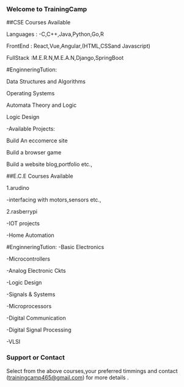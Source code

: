 ### Welcome to TrainingCamp

##CSE Courses Available 

Languages : -C,C++,Java,Python,Go,R

FrontEnd : React,Vue,Angular,(HTML,CSSand Javascript)

FullStack :M.E.R.N,M.E.A.N,Django,SpringBoot

#EnginneringTution: 

Data Structures and Algorithms

Operating Systems

Automata Theory and Logic

Logic Design

-Available Projects:

Build An eccomerce site

Build a browser game

Build a website blog,portfolio etc.,

##E.C.E Courses Available 

1.arudino

  -interfacing with motors,sensors etc.,  

2.rasberrypi

 -IOT projects

  -Home Automation

#EnginneringTution: 
-Basic Electronics

-Microcontrollers

-Analog Electronic Ckts

-Logic Design

-Signals & Systems

-Microprocessors

-Digital Communication

-Digital Signal Processing

-VLSI


### Support or Contact

Select from  the above courses,your preferred timmings  and  contact (trainingcamp465@gmail.com) for more details . 
